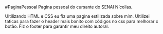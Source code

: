 #PaginaPessoal
Pagina pessoal do cursante do SENAI Nícollas.

Ultilizando HTML e CSS eu fiz uma pagína estilizada sobre mim.
Ultilizei taticas para fazer o header mais bonito com códigos no css para melhorar o botão.
Fiz o footer para garantir meu direito autoral.
